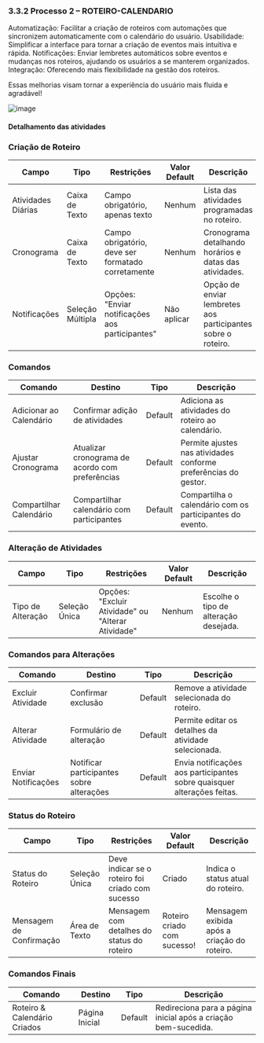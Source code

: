 ### 3.3.2 Processo 2 – ROTEIRO-CALENDARIO

Automatização: Facilitar a criação de roteiros com automações que sincronizem automaticamente com o calendário do usuário.
Usabilidade: Simplificar a interface para tornar a criação de eventos mais intuitiva e rápida.
Notificações: Enviar lembretes automáticos sobre eventos e mudanças nos roteiros, ajudando os usuários a se manterem organizados.
Integração: Oferecendo mais flexibilidade na gestão dos roteiros.

Essas melhorias visam tornar a experiência do usuário mais fluida e agradável!

![image](https://github.com/user-attachments/assets/e9cf43b6-e607-44f5-8f22-e57537c9c62c)



#### Detalhamento das atividades

### Criação de Roteiro

| Campo                     | Tipo              | Restrições                                   | Valor Default   | Descrição                                  |
|---------------------------|-------------------|----------------------------------------------|-----------------|--------------------------------------------|
| Atividades Diárias        | Caixa de Texto     | Campo obrigatório, apenas texto             | Nenhum          | Lista das atividades programadas no roteiro. |
| Cronograma                | Caixa de Texto     | Campo obrigatório, deve ser formatado corretamente | Nenhum      | Cronograma detalhando horários e datas das atividades. |
| Notificações              | Seleção Múltipla  | Opções: "Enviar notificações aos participantes" | Não aplicar     | Opção de enviar lembretes aos participantes sobre o roteiro. |

### Comandos

| Comando                  | Destino                                 | Tipo    | Descrição                                    |
|--------------------------|-----------------------------------------|---------|----------------------------------------------|
| Adicionar ao Calendário   | Confirmar adição de atividades         | Default | Adiciona as atividades do roteiro ao calendário. |
| Ajustar Cronograma        | Atualizar cronograma de acordo com preferências | Default | Permite ajustes nas atividades conforme preferências do gestor. |
| Compartilhar Calendário    | Compartilhar calendário com participantes | Default | Compartilha o calendário com os participantes do evento. |

### Alteração de Atividades

| Campo                     | Tipo              | Restrições                                   | Valor Default   | Descrição                                  |
|---------------------------|-------------------|----------------------------------------------|-----------------|--------------------------------------------|
| Tipo de Alteração         | Seleção Única     | Opções: "Excluir Atividade" ou "Alterar Atividade" | Nenhum        | Escolhe o tipo de alteração desejada. |

### Comandos para Alterações

| Comando                  | Destino                                 | Tipo    | Descrição                                    |
|--------------------------|-----------------------------------------|---------|----------------------------------------------|
| Excluir Atividade         | Confirmar exclusão                     | Default | Remove a atividade selecionada do roteiro. |
| Alterar Atividade         | Formulário de alteração                | Default | Permite editar os detalhes da atividade selecionada. |
| Enviar Notificações      | Notificar participantes sobre alterações | Default | Envia notificações aos participantes sobre quaisquer alterações feitas. |

### Status do Roteiro

| Campo                     | Tipo              | Restrições                                   | Valor Default   | Descrição                                  |
|---------------------------|-------------------|----------------------------------------------|-----------------|--------------------------------------------|
| Status do Roteiro         | Seleção Única     | Deve indicar se o roteiro foi criado com sucesso | Criado          | Indica o status atual do roteiro.          |
| Mensagem de Confirmação   | Área de Texto     | Mensagem com detalhes do status do roteiro   | Roteiro criado com sucesso! | Mensagem exibida após a criação do roteiro. |

### Comandos Finais

| Comando                  | Destino                                 | Tipo    | Descrição                                    |
|--------------------------|-----------------------------------------|---------|----------------------------------------------|
| Roteiro & Calendário Criados | Página Inicial                       | Default | Redireciona para a página inicial após a criação bem-sucedida. |
